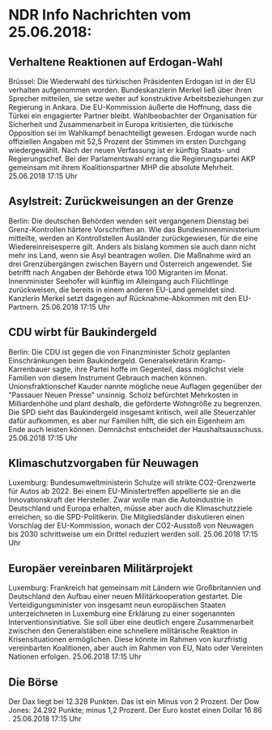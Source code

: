 # NDR Info Nachrichten vom 25.06.2018:


## Verhaltene Reaktionen auf Erdogan-Wahl
Brüssel:	Die Wiederwahl des türkischen Präsidenten Erdogan ist in der EU verhalten aufgenommen worden. Bundeskanzlerin Merkel ließ über ihren Sprecher mitteilen, sie setze weiter auf konstruktive Arbeitsbeziehungen zur Regierung in Ankara. Die EU-Kommission äußerte die Hoffnung, dass die Türkei ein engagierter Partner bleibt. Wahlbeobachter der Organisation für Sicherheit und Zusammenarbeit in Europa kritisierten, die türkische Opposition sei im Wahlkampf benachteiligt gewesen. Erdogan wurde nach offiziellen Angaben mit 52,5 Prozent der Stimmen im ersten Durchgang wiedergewählt. Nach der neuen Verfassung ist er künftig Staats- und Regierungschef. Bei der Parlamentswahl errang die Regierungspartei AKP gemeinsam mit ihrem Koalitionspartner MHP die absolute Mehrheit. 25.06.2018 17:15 Uhr 

## Asylstreit: Zurückweisungen an der Grenze
Berlin: Die deutschen Behörden wenden seit vergangenem Dienstag bei Grenz-Kontrollen härtere Vorschriften an. Wie das Bundesinnenministerium mitteilte, werden an Kontrollstellen Ausländer zurückgewiesen, für die eine Wiedereinreisesperre gilt. Anders als bislang kommen sie auch dann nicht mehr ins Land, wenn sie Asyl beantragen wollen. Die Maßnahme wird an drei Grenzübergängen zwischen Bayern und Österreich angewendet. Sie betrifft nach Angaben der Behörde etwa 100 Migranten im Monat. Innenminister Seehofer will künftig im Alleingang auch Flüchtlinge zurückweisen, die bereits in einem anderen EU-Land gemeldet sind. Kanzlerin Merkel setzt dagegen auf Rücknahme-Abkommen mit den EU-Partnern. 25.06.2018 17:15 Uhr 

## CDU wirbt für Baukindergeld
Berlin: Die CDU ist gegen die von Finanzminister Scholz geplanten Einschränkungen beim Baukindergeld. Generalsekretärin Kramp-Karrenbauer sagte, ihre Partei hoffe im Gegenteil, dass möglichst viele Familien von diesem Instrument Gebrauch machen können. Unionsfraktionschef Kauder nannte mögliche neue Auflagen gegenüber der "Passauer Neuen Presse" unsinnig. Scholz befürchtet Mehrkosten in Milliardenhöhe und plant deshalb, die geförderte Wohngröße zu begrenzen. Die SPD sieht das Baukindergeld insgesamt kritisch, weil alle Steuerzahler dafür aufkommen, es aber nur Familien hilft, die sich ein Eigenheim am Ende auch leisten können. Demnächst entscheidet der Haushaltsausschuss. 25.06.2018 17:15 Uhr 

## Klimaschutzvorgaben für Neuwagen
Luxemburg: Bundesumweltministerin Schulze will strikte CO2-Grenzwerte für Autos ab 2022. Bei einem EU-Ministertreffen appellierte sie an die Innovationskraft der Hersteller. Zwar wolle man die Autoindustrie in Deutschland und Europa erhalten, müsse aber auch die Klimaschutzziele erreichen, so die SPD-Politikerin. Die Mitgliedsländer diskutieren einen Vorschlag der EU-Kommission, wonach der CO2-Ausstoß von Neuwagen bis 2030 schrittweise um ein Drittel reduziert werden soll. 25.06.2018 17:15 Uhr 

## Europäer vereinbaren Militärprojekt
Luxemburg: Frankreich hat gemeinsam mit Ländern wie Großbritannien und Deutschland den Aufbau einer neuen Militärkooperation gestartet. Die Verteidigungsminister von insgesamt neun europäischen Staaten unterzeichneten in Luxemburg eine Erklärung zu einer sogenannten Interventionsinitiative. Sie soll über eine deutlich engere Zusammenarbeit zwischen den Generalstäben eine schnellere militärische Reaktion in Krisensituationen ermöglichen. Diese könnte im Rahmen von kurzfristig vereinbarten Koalitionen, aber auch im Rahmen von EU, Nato oder Vereinten Nationen erfolgen. 25.06.2018 17:15 Uhr 

## Die Börse
Der Dax liegt bei  12.328  Punkten. Das ist ein Minus von  2  Prozent. Der Dow Jones:  24.292  Punkte; minus  1,2  Prozent. Der Euro kostet einen Dollar  16 86 . 25.06.2018 17:15 Uhr 

